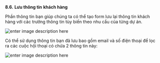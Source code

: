  **8.6.** **Lưu thông tin** **khách hàng**

Phần thông tin bạn giúp chúng ta có thể tạo form lưu lại thông tin khách hàng với các trường thông tin tùy biến theo nhu cầu của từng dự án.

![enter image description here](https://static8.muarecdn.com/original/muare/images/2019/11/19/5384443_114.png)

Có thể sử dụng thông tin bạn đã lưu bao gồm email và số điện thoại để lọc ra các cuộc hội thoại có chứa 2 thông tin này:

![enter image description here](https://static8.muarecdn.com/original/muare/images/2019/11/19/5384444_115.png)